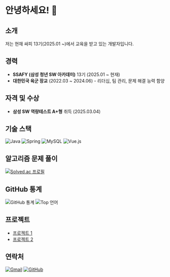 # 안녕하세요! 👋

## 소개

저는 현재 싸피 13기(2025.01 ~)에서 교육을 받고 있는 개발자입니다.

## 경력

- **SSAFY (삼성 청년 SW 아카데미)** 13기 (2025.01 ~ 현재)
- **대한민국 육군 장교** (2022.03 ~ 2024.06) - 리더십, 팀 관리, 문제 해결 능력 함양

## 자격 및 수상

- **삼성 SW 역량테스트 A+형** 취득 (2025.03.04)

## 기술 스택

![Java](https://img.shields.io/badge/Java-ED8B00?style=for-the-badge&logo=openjdk&logoColor=white)
![Spring](https://img.shields.io/badge/Spring-6DB33F?style=for-the-badge&logo=spring&logoColor=white)
![MySQL](https://img.shields.io/badge/MySQL-00000F?style=for-the-badge&logo=mysql&logoColor=white)
![Vue.js](https://img.shields.io/badge/Vue.js-35495E?style=for-the-badge&logo=vue.js&logoColor=4FC08D)

## 알고리즘 문제 풀이

[![Solved.ac 프로필](http://mazassumnida.wtf/api/v2/generate_badge?boj=wjp1230)](https://solved.ac/wjp1230)

## GitHub 통계

![GitHub 통계](https://github-readme-stats.vercel.app/api?username=jaewan1230&theme=blue-green)
![Top 언어](https://github-readme-stats.vercel.app/api/top-langs/?username=jaewan1230&theme=blue-green)

## 프로젝트

- [프로젝트 1](링크)
- [프로젝트 2](링크)

## 연락처

[![Gmail](https://img.shields.io/badge/Gmail-D14836?style=for-the-badge&logo=gmail&logoColor=white)](mailto:wjp3974@gmail.com)
[![GitHub](https://img.shields.io/badge/GitHub-100000?style=for-the-badge&logo=github&logoColor=white)](https://github.com/jaewan1230)
